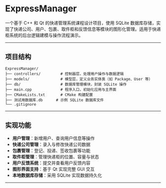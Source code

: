 # ExpressManager

一个基于 C++ 和 Qt 的快递管理系统课程设计项目，使用 SQLite 数据库存储，实现了快递公司、用户、包裹、取件柜和反馈信息等模块的图形化管理。适用于快递柜系统的后台逻辑建模与操作流程演示。

---

## 项目结构

```
ExpressManager/
├── controllers/         # 控制器层，处理用户操作与数据逻辑
├── models/              # 模型层，定义业务实体类（如 Package、User 等）
├── db/                  # 数据库管理模块，封装 SQLite 操作
├── main.cpp             # 程序入口，初始化应用与主界面
├── CMakeLists.txt       # CMake 构建配置
├── 测试用数据库.db      # 示例 SQLite 数据库文件
└── .gitignore
```

---

## 实现功能

- **用户管理**：新增用户、查询用户信息等操作
- **快递公司管理**：录入与修改快递公司数据
- **包裹管理**：登记、投递、签收包裹等功能
- **取件柜管理**：管理快递柜的位置、容量与状态
- **用户反馈系统**：提交并查看用户反馈内容
- **图形界面支持**：基于 Qt 实现完整 GUI 交互
- **本地数据库存储**：采用 SQLite 实现数据持久化

---
